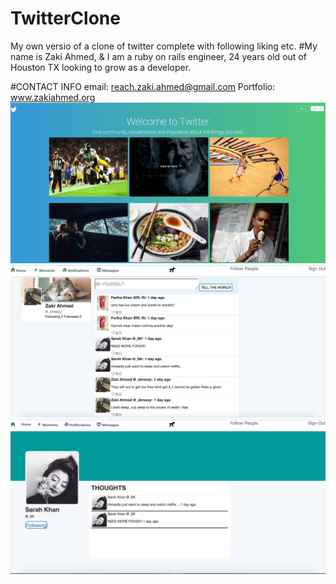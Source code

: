 # TwitterClone
My own versio of a clone of twitter complete with following liking etc.
#My name is Zaki Ahmed,
& I am a ruby on rails engineer, 24 years old out of Houston TX looking to grow as a developer.

#CONTACT INFO
email: reach.zaki.ahmed@gmail.com
Portfolio: www.zakiahmed.org
![alt text](app/assets/images/TSC3.jpg "Home Page")
![alt text](app/assets/images/TSC1.png "Home Page")
![alt text](app/assets/images/TSC2.png "Home Page")
